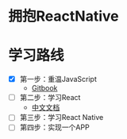 # 拥抱ReactNative

# 学习路线
- [x] 第一步：重温JavaScript
	- [Gitbook](https://gitbookio.gitbooks.io/javascript/content/)
- [ ] 第二步：学习React
	- [中文文档](http://reactjs.cn/react/docs/getting-started-zh-CN.html)
- [ ] 第三步：学习React Native
- [ ] 第四步：实现一个APP